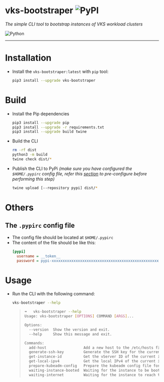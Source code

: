 # vks-bootstraper ![PyPI](https://img.shields.io/pypi/v/vks-bootstraper?label=pypi%20package)
_The simple CLI tool to bootstrap instances of VKS workload clusters_

![Python](https://img.shields.io/badge/python-3670A0?style=for-the-badge&logo=python&logoColor=ffdd54)


<hr>

# Installation
- Install the `vks-bootstraper:latest` with `pip` tool:
  ```bash
  pip3 install --upgrade vks-bootstraper
  ```

# Build
- Install the Pip dependencies
  ```bash
  pip3 install --upgrade pip
  pip3 install --upgrade -r requirements.txt
  pip3 install --upgrade build twine
  ```

- Build the CLI
  ```bash
  rm -rf dist
  python3 -m build
  twine check dist/*
  ```
  
- Publish the CLI to PyPi _(make sure you have configured the `$HOME/.pypirc` config file, refer this [section](#the-pypirc-config-file) to pre-configure before performing this step)_
  ```bash
  twine upload [--repository pypi] dist/*
  ```

# Others
## The `.pypirc` config file
- The config file should be located at `$HOME/.pypirc`
- The content of the file should be like this:
  ```ini
  [pypi]
    username = __token__
    password = pypi-xxxxxxxxxxxxxxxxxxxxxxxxxxxxxxxxxxxxxxxxxxxxxxxxxxxxxxxxxxxxxxxxxxxxxxxxxxxxxxxxxxxxxxxxxxxxxxxxx
  ```
  
# Usage
- Run the CLI with the following command:
  ```bash
  vks-bootstraper --help
  ```
  > ```bash
  > ➜   vks-bootstraper --help             
  > Usage: vks-bootstraper [OPTIONS] COMMAND [ARGS]...
  > 
  > Options:
  >   --version  Show the version and exit.
  >   --help     Show this message and exit.
  > 
  > Commands:
  >   add-host                 Add a new host to the /etc/hosts file
  >   generate-ssh-key         Generate the SSH key for the current instance
  >   get-instance-id          Get the vServer ID of the current instance
  >   get-local-ipv4           Get the local IPv4 of the current instance
  >   prepare-kubeadm-config   Prepare the kubeadm config file for the...
  >   waiting-instance-booted  Waiting for the instance to be booted up,...
  >   waiting-internet         Waiting for the instance to reach to the...
  > ```
